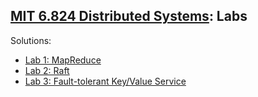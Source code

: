 ## [MIT 6.824 Distributed Systems](https://pdos.csail.mit.edu/6.824/index.html): Labs 

Solutions:
- [Lab 1: MapReduce](https://github.com/Maxfer4Maxfer/mit-6.824-solutions/tree/main/src/mr)
- [Lab 2: Raft](https://github.com/Maxfer4Maxfer/mit-6.824-solutions/tree/main/src/raft)
- [Lab 3: Fault-tolerant Key/Value Service](https://github.com/Maxfer4Maxfer/mit-6.824-solutions/tree/main/src/kvraft)

